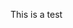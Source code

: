 <!--
Title: Jacmoes Cyber Soapbox
Description: Jacmoes Cyber Soapbox is the homepage of Jacob Moen where he writes increasingly interesting things.
Keywords: Jacob, Moen, Jacob Moen, jacmoe, Ogre3d, Yii, PHP, programming, C++, Ogitor, Bugitor
ogimage: newsiteimage.jpg
Date: 2013/01/05 03:43:00
View: index
-->
This is a test
